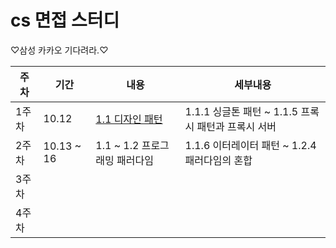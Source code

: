 # cs 면접 스터디

♡삼성 카카오 기다려라.♡

|주차|기간|내용|세부내용|
|--|--|--|--|
|1주차|10.12|[1.1 디자인 패턴](https://github.com/codesooo/cs-study-jj/tree/main/1%EC%9E%A5%20-%20%EB%94%94%EC%9E%90%EC%9D%B8%20%ED%8C%A8%ED%84%B4%EA%B3%BC%20%ED%94%84%EB%A1%9C%EA%B7%B8%EB%9E%98%EB%B0%8D%20%ED%8C%A8%EB%9F%AC%EB%8B%A4%EC%9E%84/1.1%20%EB%94%94%EC%9E%90%EC%9D%B8%20%ED%8C%A8%ED%84%B4)|1.1.1 싱글톤 패턴 ~ 1.1.5 프록시 패턴과 프록시 서버|
|2주차|10.13 ~ 16|1.1 ~ 1.2 프로그래밍 패러다임|1.1.6 이터레이터 패턴 ~ 1.2.4 패러다임의 혼합|
|3주차||||
|4주차||||
